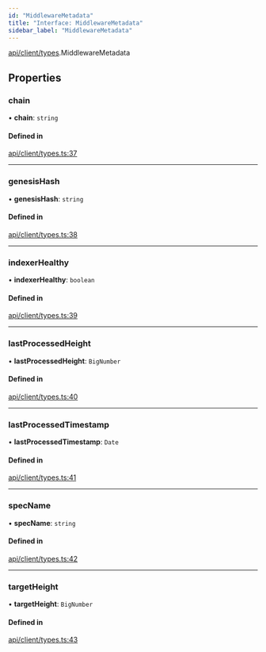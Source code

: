 ```yaml
---
id: "MiddlewareMetadata"
title: "Interface: MiddlewareMetadata"
sidebar_label: "MiddlewareMetadata"
---
```


[api/client/types](../../../../../modules/API/Client/Types/Types.md).MiddlewareMetadata

## Properties

### chain

• **chain**: `string`

#### Defined in

[api/client/types.ts:37](https://github.com/PolymeshAssociation/polymesh-sdk/blob/978e4ded6/src/api/client/types.ts#L37)

___

### genesisHash

• **genesisHash**: `string`

#### Defined in

[api/client/types.ts:38](https://github.com/PolymeshAssociation/polymesh-sdk/blob/978e4ded6/src/api/client/types.ts#L38)

___

### indexerHealthy

• **indexerHealthy**: `boolean`

#### Defined in

[api/client/types.ts:39](https://github.com/PolymeshAssociation/polymesh-sdk/blob/978e4ded6/src/api/client/types.ts#L39)

___

### lastProcessedHeight

• **lastProcessedHeight**: `BigNumber`

#### Defined in

[api/client/types.ts:40](https://github.com/PolymeshAssociation/polymesh-sdk/blob/978e4ded6/src/api/client/types.ts#L40)

___

### lastProcessedTimestamp

• **lastProcessedTimestamp**: `Date`

#### Defined in

[api/client/types.ts:41](https://github.com/PolymeshAssociation/polymesh-sdk/blob/978e4ded6/src/api/client/types.ts#L41)

___

### specName

• **specName**: `string`

#### Defined in

[api/client/types.ts:42](https://github.com/PolymeshAssociation/polymesh-sdk/blob/978e4ded6/src/api/client/types.ts#L42)

___

### targetHeight

• **targetHeight**: `BigNumber`

#### Defined in

[api/client/types.ts:43](https://github.com/PolymeshAssociation/polymesh-sdk/blob/978e4ded6/src/api/client/types.ts#L43)
